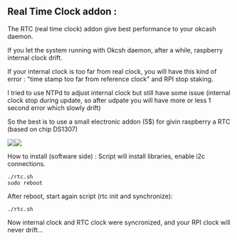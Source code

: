 ## Real Time Clock addon : ##
The RTC (real time clock) addon give best performance to your okcash daemon.

If you let the system running with Okcsh daemon, after a while, raspberry internal clock drift.

If your internal clock is too far from real clock, you will have this kind of error : "time stamp too far from reference clock" and RPI stop staking.

I tried to use NTPd to adjust internal clock but still have some issue (internal clock stop during update, so after udpate you will have more or less 1 second error which slowly drift)

So the best is to use a small electronic addon (5$) for givin raspberry a RTC (based on chip DS1307)

![](https://raw.githubusercontent.com/wareck/okcash_build/master/doc/images/rtc.png)![](https://raw.githubusercontent.com/wareck/okcash_build/master/doc/images/rtc_rpi.png)

How to install (software side) :
Script will install libraries, enable i2c connections.

    ./rtc.sh
    sudo reboot

After reboot, start again script (rtc init and synchronize):

    ./rtc.sh

Now internal clock and RTC clock were syncronized, and your RPI clock will never drift...
